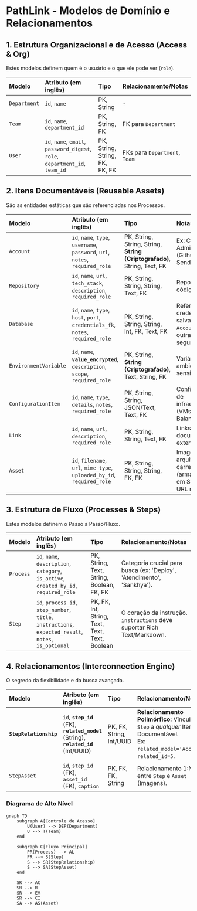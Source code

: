 # PathLink - Modelos de Domínio e Relacionamentos

## 1. Estrutura Organizacional e de Acesso (Access & Org)

Estes modelos definem quem é o usuário e o que ele pode ver (`role`).

| Modelo | Atributo (em inglês) | Tipo | Relacionamento/Notas |
| :--- | :--- | :--- | :--- |
| `Department` | `id`, `name` | PK, String | - |
| `Team` | `id`, `name`, `department_id` | PK, String, FK | FK para `Department` |
| `User` | `id`, `name`, `email`, `password_digest`, `role`, `department_id`, `team_id` | PK, String, String, FK, FK, FK | FKs para `Department`, `Team` |

## 2. Itens Documentáveis (Reusable Assets)

São as entidades estáticas que são referenciadas nos Processos.

| Modelo | Atributo (em inglês) | Tipo | Notas |
| :--- | :--- | :--- | :--- |
| `Account` | `id`, `name`, `type`, `username`, `password`, `url`, `notes`, `required_role` | PK, String, String, String, **String (Criptografado)**, String, Text, FK | Ex: Contas Admin/Shared (Github, Sendgrid). |
| `Repository` | `id`, `name`, `url`, `tech_stack`, `description`, `required_role` | PK, String, String, String, Text, FK | Repositórios de código (Git). |
| `Database` | `id`, `name`, `type`, `host`, `port`, `credentials_fk`, `notes`, `required_role` | PK, String, String, String, Int, FK, Text, FK | Referência a credenciais salvas em `Account` ou outra tabela segura. |
| `EnvironmentVariable` | `id`, `name`, **`value_encrypted`**, `description`, `scope`, `required_role` | PK, String, **String (Criptografado)**, Text, String, FK | Variáveis de ambiente sensíveis. |
| `ConfigurationItem` | `id`, `name`, `type`, `details`, `notes`, `required_role` | PK, String, String, JSON/Text, Text, FK | Configurações de infraestrutura (VMs, Balanceadores). |
| `Link` | `id`, `name`, `url`, `description`, `required_role` | PK, String, String, Text, FK | Links úteis para documentação externa. |
| `Asset` | `id`, `filename`, `url`, `mime_type`, `uploaded_by_id`, `required_role` | PK, String, String, String, FK, FK | Imagens e arquivos carregados (armazenados em S3/MinIO, URL no DB). |

## 3. Estrutura de Fluxo (Processes & Steps)

Estes modelos definem o Passo a Passo/Fluxo.

| Modelo | Atributo (em inglês) | Tipo | Relacionamento/Notas |
| :--- | :--- | :--- | :--- |
| `Process` | `id`, `name`, `description`, `category`, `is_active`, `created_by_id`, `required_role` | PK, String, Text, String, Boolean, FK, FK | Categoria crucial para busca (ex: 'Deploy', 'Atendimento', 'Sankhya'). |
| `Step` | `id`, `process_id`, `step_number`, `title`, `instructions`, `expected_result`, `notes`, `is_optional` | PK, FK, Int, String, Text, Text, Text, Boolean | O coração da instrução. `instructions` deve suportar Rich Text/Markdown. |

## 4. Relacionamentos (Interconnection Engine)

O segredo da flexibilidade e da busca avançada.

| Modelo | Atributo (em inglês) | Tipo | Relacionamento/Notas |
| :--- | :--- | :--- | :--- |
| **`StepRelationship`** | `id`, **`step_id`** (FK), **`related_model`** (String), **`related_id`** (Int/UUID) | PK, FK, String, Int/UUID | **Relacionamento Polimórfico:** Vincula um `Step` a *qualquer* Item Documentável. <br>Ex: `related_model='Account'`, `related_id=5`. |
| `StepAsset` | `id`, `step_id` (FK), `asset_id` (FK), `caption` | PK, FK, FK, String | Relacionamento 1:N entre `Step` e `Asset` (Imagens). |

### Diagrama de Alto Nível

```mermaid
graph TD
    subgraph A[Controle de Acesso]
        U(User) --> DEP(Department)
        U --> T(Team)
    end

    subgraph C[Fluxo Principal]
        PR(Process) --> AL
        PR --> S(Step)
        S --> SR(StepRelationship)
        S --> SA(StepAsset)
    end
    
    SR --> AC
    SR --> R
    SR --> EV
    SR --> CI
    SA --> AS(Asset)